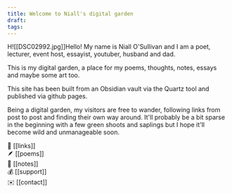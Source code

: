 ```yaml
---
title: Welcome to Niall's digital garden
draft: 
tags:
---
```

H![[DSC02992.jpg]]Hello! My name is Niall O'Sullivan and I am a poet, lecturer, event host, essayist, youtuber, husband and dad.

This is my digital garden, a place for my poems, thoughts, notes, essays and maybe some art too. 

This site has been built from an Obsidian vault via the Quartz tool and published via github pages.

Being a digital garden, my visitors are free to wander, following links from post to post and finding their own way around. It'll probably be a bit sparse in the beginning with a few green shoots and saplings but I hope it'll become wild and unmanageable soon. 

🔗 [[links]]  
🪶 [[poems]]  
📝 [[notes]]  
💰 [[support]]  
✉️ [[contact]]  



